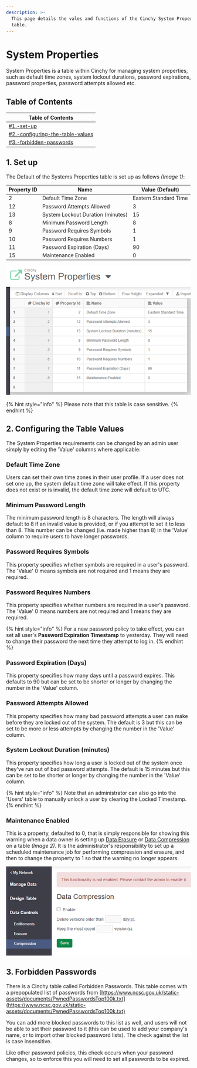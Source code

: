 ```yaml
---
description: >-
  This page details the vales and functions of the Cinchy System Properties
  table.
---
```


# System Properties

System Properties is a table within Cinchy for managing system properties, such as default time zones, system lockout durations, password expirations, password properties, password attempts allowed etc.

## Table of Contents

| Table of Contents                                                                                  |
| -------------------------------------------------------------------------------------------------- |
| [#1.-set-up](system-properties.md#1.-set-up "mention")                                             |
| [#2.-configuring-the-table-values](system-properties.md#2.-configuring-the-table-values "mention") |
| [#3.-forbidden-passwords](system-properties.md#3.-forbidden-passwords "mention")                   |

## 1. Set up

The Default of the Systems Properties table is set up as follows _(Image 1)_:

| Property ID | Name                              | Value (Default)       |
| ----------- | --------------------------------- | --------------------- |
| 2           | Default Time Zone                 | Eastern Standard Time |
| 12          | Password Attempts Allowed         | 3                     |
| 13          | System Lockout Duration (minutes) | 15                    |
| 8           | Minimum Password Length           | 8                     |
| 9           | Password Requires Symbols         | 1                     |
| 10          | Password Requires Numbers         | 1                     |
| 11          | Password Expiration (Days)        | 90                    |
| 15          | Maintenance Enabled               | 0                     |

![Image 1: Default Set Up](<../../.gitbook/assets/image (482).png>)

{% hint style="info" %}
Please note that this table is case sensitive.&#x20;
{% endhint %}

## 2. Configuring the Table Values

The System Properties requirements can be changed by an admin user simply by editing the 'Value' columns where applicable:&#x20;

### Default Time Zone

Users can set their own time zones in their user profile. If a user does not set one up, the system default time zone will take effect. If this property does not exist or is invalid, the default time zone will default to UTC.

### Minimum Password Length

The minimum password length is 8 characters. The length will always default to 8 if an invalid value is provided, or if you attempt to set it to less than 8. This number can be changed (i.e. made higher than 8) in the 'Value' column to require users to have longer passwords.

### Password Requires Symbols

This property specifies whether symbols are required in a user's password. The 'Value' 0 means symbols are not required and 1 means they are required.

### Password Requires Numbers

This property specifies whether numbers are required in a user's password. The 'Value' 0 means numbers are not required and 1 means they are required.

{% hint style="info" %}
For a new password policy to take effect, you can set all user's **Password Expiration Timestamp** to yesterday. They will need to change their password the next time they attempt to log in.
{% endhint %}

### Password Expiration (Days)

This property specifies how many days until a password expires. This defaults to 90 but can be set to be shorter or longer by changing the number in the 'Value' column.

### Password Attempts Allowed

This property specifies how many bad password attempts a user can make before they are locked out of the system. The default is 3 but this can be set to be more or less attempts by changing the number in the 'Value' column.&#x20;

### System Lockout Duration (minutes)

This property specifies how long a user is locked out of the system once they've run out of bad password attempts. The default is 15 minutes but this can be set to be shorter or longer by changing the number in the 'Value' column.

{% hint style="info" %}
Note that an administrator can also go into the 'Users' table to manually unlock a user by clearing the Locked Timestamp.
{% endhint %}

### Maintenance Enabled

This is a property, defaulted to 0, that is simply responsible for showing this warning when a data owner is setting up [Data Erasure](broken-reference) or [Data Compression](broken-reference) on a table _(Image 2)_. It is the administrator's responsibility to set up a scheduled maintenance job for performing compression and erasure, and then to change the property to 1 so that the warning no longer appears.

![Image 2: Data Compression](<../../.gitbook/assets/image (216).png>)

## 3. Forbidden Passwords

There is a Cinchy table called Forbidden Passwords. This table comes with a prepopulated list of passwords from [https://www.ncsc.gov.uk/static-assets/documents/PwnedPasswordsTop100k.txt](https://www.ncsc.gov.uk/static-assets/documents/PwnedPasswordsTop100k.txt)

You can add more blocked passwords to this list as well, and users will not be able to set their password to it (this can be used to add your company's name, or to import other blocked password lists). The check against the list is case insensitive.

Like other password policies, this check occurs when your password changes, so to enforce this you will need to set all passwords to be expired.
